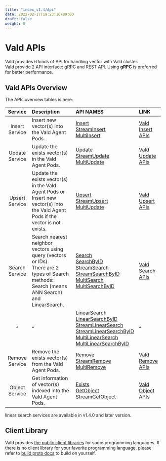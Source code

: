 ```yaml
---
title: "index_v1.4/Api"
date: 2022-02-17T19:23:16+09:00
draft: false
weight: 0
---
```


# Vald APIs

Vald provides 6 kinds of API for handling vector with Vald cluster.<br>
Vald provide 2 API interface: gRPC and REST API.
Using **gRPC** is preferred for better performance.

## Vald APIs Overview

The APIs overview tables is here:

|    Service     | Description                                                                                                                                       | API NAMES                                                                                                                                                                                                                                                                                                                                                                                      | LINK                                 |
| :------------: | :------------------------------------------------------------------------------------------------------------------------------------------------ | :--------------------------------------------------------------------------------------------------------------------------------------------------------------------------------------------------------------------------------------------------------------------------------------------------------------------------------------------------------------------------------------------- | :----------------------------------- |
| Insert Service | Insert new vector(s) into the Vald Agent Pods.                                                                                                    | [Insert](/docs/v1.4/api/insert#insert-rpc)<br>[StreamInsert](/docs/v1.4/api/insert#streaminsert-rpc)<br>[MultiInsert](/docs/v1.4/api/insert#multiinsert-rpc)                                                                                                                                                                                                                                                  | [Vald Insert APIs](/docs/v1.4/api/insert) |
| Update Service | Update the exists vector(s) in the Vald Agent Pods.                                                                                               | [Update](/docs/v1.4/api/update#update-rpc)<br>[StreamUpdate](/docs/v1.4/api/update#streamupdate-rpc)<br>[MultiUpdate](/docs/v1.4/api/update#multiupdate-rpc)                                                                                                                                                                                                                                                  | [Vald Update APIs](/docs/v1.4/api/update) |
| Upsert Service | Update the exists vector(s) in the Vald Agent Pods or Insert new vector(s) into the Vald Agent Pods if the vector is not exists.                  | [Upsert](/docs/v1.4/api/upsert#upsert-rpc)<br>[StreamUpsert](/docs/v1.4/api/upsert#streamupsert-rpc)<br>[MultiUpdate](/docs/v1.4/api/upsert#multiupsert-rpc)                                                                                                                                                                                                                                                  | [Vald Upsert APIs](/docs/v1.4/api/upsert) |
| Search Service | Search nearest neighbor vectors using query (vectors or IDs).<br>There are 2 types of Search methods: Search (means ANN Search) and LinearSearch. | [Search](/docs/v1.4/api/search#search-rpc)<br>[SearchByID](/docs/v1.4/api/search#searchbyid-rpc)<br>[StreamSearch](/docs/v1.4/api/search#streamsearch-rpc)<br>[StreamSearchByID](/docs/v1.4/api/search#streamsearchbyid-rpc)<br>[MultiSearch](/docs/v1.4/api/search#multisearch-rpc)<br>[MultiSearchByID](/docs/v1.4/api/search#multisearchbyid-rpc)                                                                         | [Vald Search APIs](/docs/v1.4/api/search) |
|       ^        | ^                                                                                                                                                 | [LinearSearch](/docs/v1.4/api/search#linearsearch-rpc)<br>[LinearSearchByID](/docs/v1.4/api/search#linearsearchbyid-rpc)<br>[StreamLinearSearch](/docs/v1.4/api/search#streamlinearsearch-rpc)<br>[StreamLinearSearchByID](/docs/v1.4/api/search#streamlinearsearchbyid-rpc)<br>[MultiLinearSearch](/docs/v1.4/api/search#multilinearsearch-rpc)<br>[MultiLinearSearchByID](/docs/v1.4/api/search#multilinearsearchbyid-rpc) | ^                                    |
| Remove Service | Remove the exists vector(s) from the Vald Agent Pods.                                                                                             | [Remove](/docs/v1.4/api/remove#remove-rpc)<br>[StreamRemove](/docs/v1.4/api/remove#streamremove-rpc)<br>[MultiRemove](/docs/v1.4/api/remove#multiremove-rpc)                                                                                                                                                                                                                                                  | [Vald Remove APIs](/docs/v1.4/api/remove) |
| Object Service | Get information of vector(s) indexed into the Vald Agent Pods.                                                                                    | [Exists](/docs/v1.4/api/object#exists-rpc)<br>[GetObject](/docs/v1.4/api/object#getobject-rpc)<br>[StreamGetObject](/docs/v1.4/api/object#streamgetobject-rpc)                                                                                                                                                                                                                                                | [Vald Object APIs](/docs/v1.4/api/object) |

<div class="notice">
linear search services are available in v1.4.0 and later version.
</div>

## Client Library

Vald provides [the public client libraries](/docs/v1.4/user-guides/sdks) for some programming languages.
If there is no client library for your favorite programming language, please refer to [build proto docs](/docs/v1.4/api/build_proto) to build on yourself.
